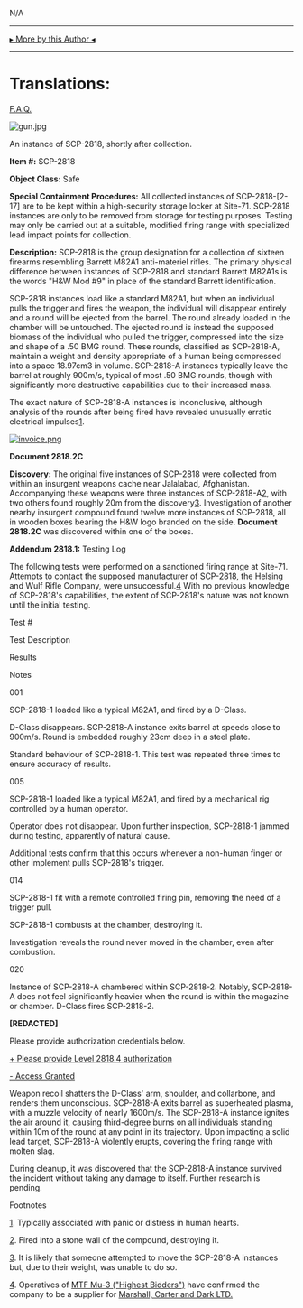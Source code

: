 N/A

* * *

[▸ More by this Author ◂](http://www.scp-wiki.net/djkaktus)

* * *

Translations:
=============

[F.A.Q.](http://www.scp-wiki.net/component:info-ayers)

![gun.jpg](http://scp-wiki.wdfiles.com/local--files/scp-2818/gun.jpg)

An instance of SCP-2818, shortly after collection.

**Item #:** SCP-2818

**Object Class:** Safe

**Special Containment Procedures:** All collected instances of SCP-2818-\[2-17\] are to be kept within a high-security storage locker at Site-71. SCP-2818 instances are only to be removed from storage for testing purposes. Testing may only be carried out at a suitable, modified firing range with specialized lead impact points for collection.

**Description:** SCP-2818 is the group designation for a collection of sixteen firearms resembling Barrett M82A1 anti-materiel rifles. The primary physical difference between instances of SCP-2818 and standard Barrett M82A1s is the words "H&W Mod #9" in place of the standard Barrett identification.

SCP-2818 instances load like a standard M82A1, but when an individual pulls the trigger and fires the weapon, the individual will disappear entirely and a round will be ejected from the barrel. The round already loaded in the chamber will be untouched. The ejected round is instead the supposed biomass of the individual who pulled the trigger, compressed into the size and shape of a .50 BMG round. These rounds, classified as SCP-2818-A, maintain a weight and density appropriate of a human being compressed into a space 18.97cm3 in volume. SCP-2818-A instances typically leave the barrel at roughly 900m/s, typical of most .50 BMG rounds, though with significantly more destructive capabilities due to their increased mass.

The exact nature of SCP-2818-A instances is inconclusive, although analysis of the rounds after being fired have revealed unusually erratic electrical impulses[1](javascript:;).

[![invoice.png](http://scp-wiki.wdfiles.com/local--files/scp-2818/invoice.png)](/local--files/scp-2818/invoice.png)

**Document 2818.2C**

**Discovery:** The original five instances of SCP-2818 were collected from within an insurgent weapons cache near Jalalabad, Afghanistan. Accompanying these weapons were three instances of SCP-2818-A[2](javascript:;), with two others found roughly 20m from the discovery[3](javascript:;). Investigation of another nearby insurgent compound found twelve more instances of SCP-2818, all in wooden boxes bearing the H&W logo branded on the side. **Document 2818.2C** was discovered within one of the boxes.

**Addendum 2818.1:** Testing Log

The following tests were performed on a sanctioned firing range at Site-71. Attempts to contact the supposed manufacturer of SCP-2818, the Helsing and Wulf Rifle Company, were unsuccessful.[4](javascript:;) With no previous knowledge of SCP-2818's capabilities, the extent of SCP-2818's nature was not known until the initial testing.

Test #

Test Description

Results

Notes

001

SCP-2818-1 loaded like a typical M82A1, and fired by a D-Class.

D-Class disappears. SCP-2818-A instance exits barrel at speeds close to 900m/s. Round is embedded roughly 23cm deep in a steel plate.

Standard behaviour of SCP-2818-1. This test was repeated three times to ensure accuracy of results.

005

SCP-2818-1 loaded like a typical M82A1, and fired by a mechanical rig controlled by a human operator.

Operator does not disappear. Upon further inspection, SCP-2818-1 jammed during testing, apparently of natural cause.

Additional tests confirm that this occurs whenever a non-human finger or other implement pulls SCP-2818's trigger.

014

SCP-2818-1 fit with a remote controlled firing pin, removing the need of a trigger pull.

SCP-2818-1 combusts at the chamber, destroying it.

Investigation reveals the round never moved in the chamber, even after combustion.

020

Instance of SCP-2818-A chambered within SCP-2818-2. Notably, SCP-2818-A does not feel significantly heavier when the round is within the magazine or chamber. D-Class fires SCP-2818-2.

**\[REDACTED\]**

Please provide authorization credentials below.

[+ Please provide Level 2818.4 authorization](javascript:;)

[\- Access Granted](javascript:;)

Weapon recoil shatters the D-Class' arm, shoulder, and collarbone, and renders them unconscious. SCP-2818-A exits barrel as superheated plasma, with a muzzle velocity of nearly 1600m/s. The SCP-2818-A instance ignites the air around it, causing third-degree burns on all individuals standing within 10m of the round at any point in its trajectory. Upon impacting a solid lead target, SCP-2818-A violently erupts, covering the firing range with molten slag.

During cleanup, it was discovered that the SCP-2818-A instance survived the incident without taking any damage to itself. Further research is pending.

Footnotes

[1](javascript:;). Typically associated with panic or distress in human hearts.

[2](javascript:;). Fired into a stone wall of the compound, destroying it.

[3](javascript:;). It is likely that someone attempted to move the SCP-2818-A instances but, due to their weight, was unable to do so.

[4](javascript:;). Operatives of [MTF Mu-3 ("Highest Bidders")](/task-forces#mu-3) have confirmed the company to be a supplier for [Marshall, Carter and Dark LTD.](/marshall-carter-and-dark-hub)